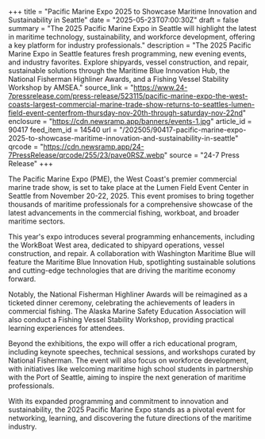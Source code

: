 +++
title = "Pacific Marine Expo 2025 to Showcase Maritime Innovation and Sustainability in Seattle"
date = "2025-05-23T07:00:30Z"
draft = false
summary = "The 2025 Pacific Marine Expo in Seattle will highlight the latest in maritime technology, sustainability, and workforce development, offering a key platform for industry professionals."
description = "The 2025 Pacific Marine Expo in Seattle features fresh programming, new evening events, and industry favorites. Explore shipyards, vessel construction, and repair, sustainable solutions through the Maritime Blue Innovation Hub, the National Fisherman Highliner Awards, and a Fishing Vessel Stability Workshop by AMSEA."
source_link = "https://www.24-7pressrelease.com/press-release/523115/pacific-marine-expo-the-west-coasts-largest-commercial-marine-trade-show-returns-to-seattles-lumen-field-event-centerfrom-thursday-nov-20th-through-saturday-nov-22nd"
enclosure = "https://cdn.newsramp.app/banners/events-1.jpg"
article_id = 90417
feed_item_id = 14540
url = "/202505/90417-pacific-marine-expo-2025-to-showcase-maritime-innovation-and-sustainability-in-seattle"
qrcode = "https://cdn.newsramp.app/24-7PressRelease/qrcode/255/23/pave0RSZ.webp"
source = "24-7 Press Release"
+++

<p>The Pacific Marine Expo (PME), the West Coast's premier commercial marine trade show, is set to take place at the Lumen Field Event Center in Seattle from November 20-22, 2025. This event promises to bring together thousands of maritime professionals for a comprehensive showcase of the latest advancements in the commercial fishing, workboat, and broader maritime sectors.</p><p>This year's expo introduces several programming enhancements, including the WorkBoat West area, dedicated to shipyard operations, vessel construction, and repair. A collaboration with Washington Maritime Blue will feature the Maritime Blue Innovation Hub, spotlighting sustainable solutions and cutting-edge technologies that are driving the maritime economy forward.</p><p>Notably, the National Fisherman Highliner Awards will be reimagined as a ticketed dinner ceremony, celebrating the achievements of leaders in commercial fishing. The Alaska Marine Safety Education Association will also conduct a Fishing Vessel Stability Workshop, providing practical learning experiences for attendees.</p><p>Beyond the exhibitions, the expo will offer a rich educational program, including keynote speeches, technical sessions, and workshops curated by National Fisherman. The event will also focus on workforce development, with initiatives like welcoming maritime high school students in partnership with the Port of Seattle, aiming to inspire the next generation of maritime professionals.</p><p>With its expanded programming and commitment to innovation and sustainability, the 2025 Pacific Marine Expo stands as a pivotal event for networking, learning, and discovering the future directions of the maritime industry.</p>